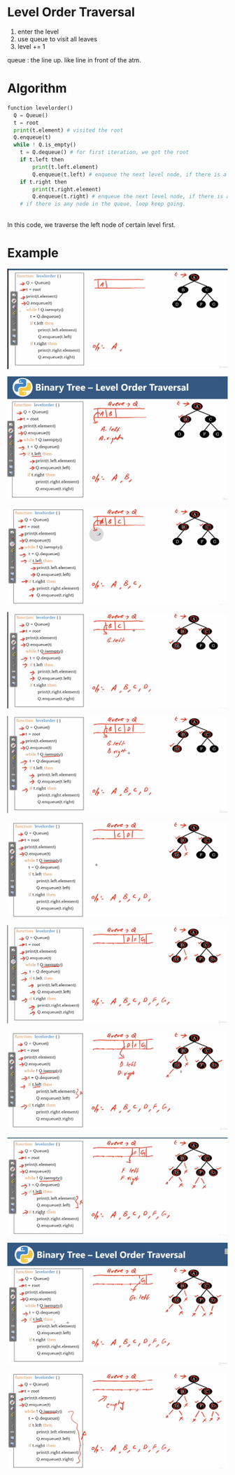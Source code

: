 # Level Order Traversal

1. enter the level
2. use queue to visit all leaves
3. level += 1 

queue : the line up. like line in front of the atm.

# Algorithm

``` Python
function levelorder()
  Q = Queue()
  t = root
  print(t.element) # visited the root
  Q.enqueue(t)
  while ! Q.is_empty()
    t = Q.dequeue() # for first iteration, we got the root
    if t.left then
        print(t.left.element)
        Q.enqueue(t.left) # enqueue the next level node, if there is a node.
    if t.right then
        print(t.right.element)
        Q.enqueue(t.right) # enqueue the next level node, if there is a node.
    # if there is any node in the queue, loop keep going.
  
```

In this code, we traverse the left node of certain level first.

# Example

<img src='../assets/173_1.png'></img>

<img src='../assets/173_2.png'></img>

<img src='../assets/173_3.png'></img>

<img src='../assets/173_4.png'></img>

<img src='../assets/173_5.png'></img>

<img src='../assets/173_6.png'></img>

<img src='../assets/173_7.png'></img>

<img src='../assets/173_8.png'></img>

<img src='../assets/173_9.png'></img>

<img src='../assets/173_10.png'></img>

<img src='../assets/173_11.png'></img>
